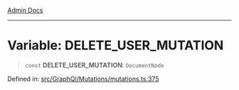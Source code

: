 [Admin Docs](/)

***

# Variable: DELETE\_USER\_MUTATION

> `const` **DELETE\_USER\_MUTATION**: `DocumentNode`

Defined in: [src/GraphQl/Mutations/mutations.ts:375](https://github.com/PalisadoesFoundation/talawa-admin/blob/main/src/GraphQl/Mutations/mutations.ts#L375)
